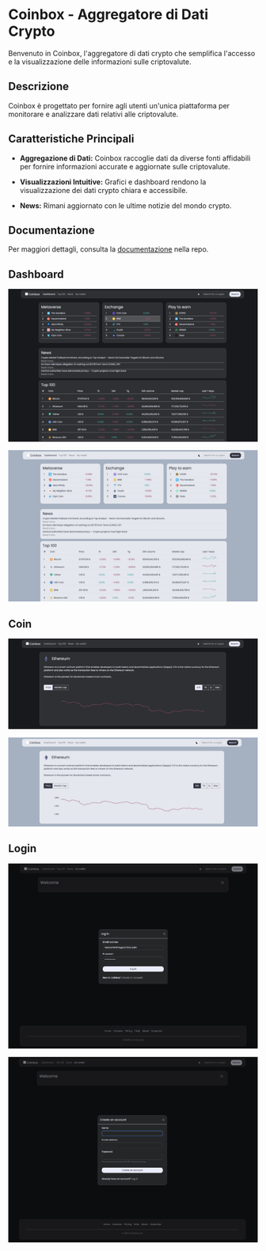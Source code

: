 # Coinbox - Aggregatore di Dati Crypto

Benvenuto in Coinbox, l'aggregatore di dati crypto che semplifica l'accesso e la visualizzazione delle informazioni sulle criptovalute.

## Descrizione

Coinbox è progettato per fornire agli utenti un'unica piattaforma per monitorare e analizzare dati relativi alle criptovalute. 

## Caratteristiche Principali

- **Aggregazione di Dati:** Coinbox raccoglie dati da diverse fonti affidabili per fornire informazioni accurate e aggiornate sulle criptovalute.

- **Visualizzazioni Intuitive:** Grafici e dashboard rendono la visualizzazione dei dati crypto chiara e accessibile.

- **News:** Rimani aggiornato con le ultime notizie del mondo crypto.

## Documentazione

Per maggiori dettagli, consulta la [documentazione](https://github.com/raulsorrentino/coinbox/blob/main/doc/relazione.pdf) nella repo.

## Dashboard
![alt text](https://github.com/raulsorrentino/coinbox/blob/main/doc/dash(dark).png?raw=true)

![alt text](https://github.com/raulsorrentino/coinbox/blob/main/doc/dash(light).png?raw=true)

## Coin
![alt text](https://github.com/raulsorrentino/coinbox/blob/main/doc/coin(dark).png?raw=true)

![alt text](https://github.com/raulsorrentino/coinbox/blob/main/doc/coin(light).png?raw=true)


## Login
![alt text](https://github.com/raulsorrentino/coinbox/blob/main/doc/login(dark).png?raw=true)

![alt text](https://github.com/raulsorrentino/coinbox/blob/main/doc/signup(dark).png?raw=true)